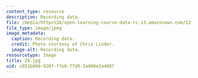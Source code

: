 ```yaml
---
content_type: resource
description: Recording data.
file: /media/https%3A/open-learning-course-data-rc.s3.amazonaws.com/12-753-geodynamics-seminar-spring-2006/c051b006920fffb077d92a900e3a4087_28.jpg
file_type: image/jpeg
image_metadata:
  caption: Recording data.
  credit: Photo courtesy of Chris Linder.
  image-alt: Recording data.
resourcetype: Image
title: 28.jpg
uid: c051b006-920f-ffb0-77d9-2a900e3a4087
---
```

